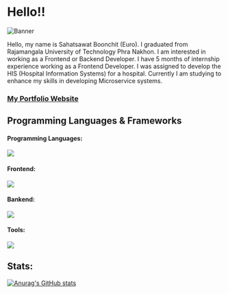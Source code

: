 # Hello!!

![Banner](https://res.cloudinary.com/dkknun8xu/image/upload/v1677669771/GITHUB/Screenshot_2023-03-01_182119_h1j6lm.png)

Hello, my name is Sahatsawat Boonchit (Euro). I graduated from Rajamangala University of Technology Phra Nakhon. I am interested in working as a Frontend or Backend Developer. I have 5 months of internship experience working as a Frontend Developer. I was assigned to develop the HIS (Hospital Information Systems) for a hospital. Currently I am studying to enhance my skills in developing Microservice systems.

### [My Portfolio Website](https://euro.lnwza007.live/)

## Programming Languages & Frameworks

#### Programming Languages:

![](https://skillicons.dev/icons?i=python,go,js,ts,php)

#### Frontend:
![](https://skillicons.dev/icons?i=js,html,css,next,tailwind,bootstrap)

#### Bankend:

![](https://skillicons.dev/icons?i=go,nodejs,nestjs,express,flask,mysql,postgres,sqlite)

#### Tools:

![](https://skillicons.dev/icons?i=vscode,git,github,figma,postman,docker)

## Stats:

[![Anurag's GitHub stats](https://github-readme-stats.vercel.app/api?username=euro1061)](https://github.com/euro1061/github-readme-stats)
